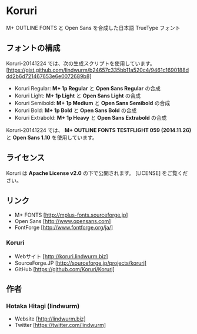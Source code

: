 Koruri
======

M+ OUTLINE FONTS と Open Sans を合成した日本語 TrueType フォント

## フォントの構成

Koruri-20141224 では、次の生成スクリプトを使用しています。
[https://gist.github.com/lindwurm/b24657c335bb11a520c4/9461c1690188ddd2b6d721467653e6e0072689b8]

- Koruri Regular: **M+ 1p Regular** と **Open Sans Regular** の合成
- Koruri Light: **M+ 1p Light** と **Open Sans Light** の合成
- Koruri Semibold: **M+ 1p Medium** と **Open Sans Semibold** の合成
- Koruri Bold: **M+ 1p Bold** と **Open Sans Bold** の合成
- Koruri Extrabold: **M+ 1p Heavy** と **Open Sans Extrabold** の合成

Koruri-20141224 では、 **M+ OUTLINE FONTS TESTFLIGHT 059 (2014.11.26)** と **Open Sans 1.10** を使用しています。

## ライセンス

Koruri は **Apache License v2.0** の下で公開されます。 [LICENSE] をご覧ください。

## リンク

- M+ FONTS [http://mplus-fonts.sourceforge.jp]
- Open Sans [http://www.opensans.com]
- FontForge [http://www.fontforge.org/ja/]

### Koruri

- Webサイト [http://koruri.lindwurm.biz]
- SourceForge.JP [http://sourceforge.jp/projects/koruri]
- GitHub [https://github.com/Koruri/Koruri]

## 作者

### Hotaka Hitagi (lindwurm)

- Website [http://lindwurm.biz]
- Twitter [https://twitter.com/lindwurm]
